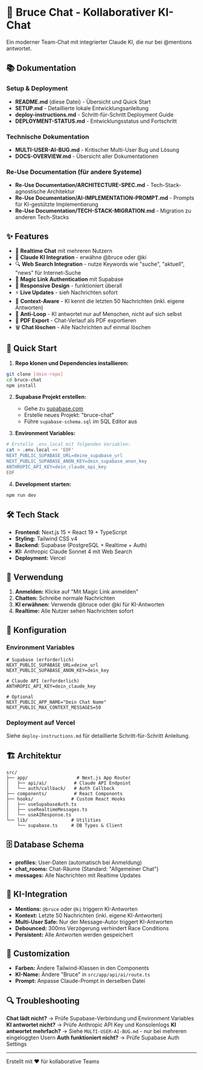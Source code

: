 # 🤖 Bruce Chat - Kollaborativer KI-Chat

Ein moderner Team-Chat mit integrierter Claude KI, die nur bei @mentions antwortet.

## 📚 Dokumentation

### Setup & Deployment
- **README.md** (diese Datei) - Übersicht und Quick Start
- **SETUP.md** - Detaillierte lokale Entwicklungsanleitung
- **deploy-instructions.md** - Schritt-für-Schritt Deployment Guide
- **DEPLOYMENT-STATUS.md** - Entwicklungsstatus und Fortschritt

### Technische Dokumentation
- **MULTI-USER-AI-BUG.md** - Kritischer Multi-User Bug und Lösung
- **DOCS-OVERVIEW.md** - Übersicht aller Dokumentationen

### Re-Use Documentation (für andere Systeme)
- **Re-Use Documentation/ARCHITECTURE-SPEC.md** - Tech-Stack-agnostische Architektur
- **Re-Use Documentation/AI-IMPLEMENTATION-PROMPT.md** - Prompts für KI-gestützte Implementierung
- **Re-Use Documentation/TECH-STACK-MIGRATION.md** - Migration zu anderen Tech-Stacks

## ✨ Features

- 💬 **Realtime Chat** mit mehreren Nutzern
- 🤖 **Claude KI Integration** - erwähne @bruce oder @ki
- 🔍 **Web Search Integration** - nutze Keywords wie "suche", "aktuell", "news" für Internet-Suche
- 🔐 **Magic Link Authentication** mit Supabase
- 📱 **Responsive Design** - funktioniert überall
- ⚡ **Live Updates** - sieh Nachrichten sofort
- 🎯 **Context-Aware** - KI kennt die letzten 50 Nachrichten (inkl. eigene Antworten)
- 🚫 **Anti-Loop** - KI antwortet nur auf Menschen, nicht auf sich selbst
- 📄 **PDF Export** - Chat-Verlauf als PDF exportieren
- 🗑️ **Chat löschen** - Alle Nachrichten auf einmal löschen

## 🚀 Quick Start

1. **Repo klonen und Dependencies installieren:**
```bash
git clone [dein-repo]
cd bruce-chat
npm install
```

2. **Supabase Projekt erstellen:**
   - Gehe zu [supabase.com](https://supabase.com/new)
   - Erstelle neues Projekt: "bruce-chat"
   - Führe `supabase-schema.sql` im SQL Editor aus

3. **Environment Variables:**
```bash
# Erstelle .env.local mit folgenden Variablen:
cat > .env.local << 'EOF'
NEXT_PUBLIC_SUPABASE_URL=deine_supabase_url
NEXT_PUBLIC_SUPABASE_ANON_KEY=dein_supabase_anon_key
ANTHROPIC_API_KEY=dein_claude_api_key
EOF
```

4. **Development starten:**
```bash
npm run dev
```

## 🛠 Tech Stack

- **Frontend:** Next.js 15 + React 19 + TypeScript
- **Styling:** Tailwind CSS v4
- **Backend:** Supabase (PostgreSQL + Realtime + Auth)
- **KI:** Anthropic Claude Sonnet 4 mit Web Search
- **Deployment:** Vercel

## 📝 Verwendung

1. **Anmelden:** Klicke auf "Mit Magic Link anmelden"
2. **Chatten:** Schreibe normale Nachrichten
3. **KI erwähnen:** Verwende @bruce oder @ki für KI-Antworten
4. **Realtime:** Alle Nutzer sehen Nachrichten sofort

## 🔧 Konfiguration

### Environment Variables
```env
# Supabase (erforderlich)
NEXT_PUBLIC_SUPABASE_URL=deine_url
NEXT_PUBLIC_SUPABASE_ANON_KEY=dein_key

# Claude API (erforderlich)
ANTHROPIC_API_KEY=dein_claude_key

# Optional
NEXT_PUBLIC_APP_NAME="Dein Chat Name"
NEXT_PUBLIC_MAX_CONTEXT_MESSAGES=50
```

### Deployment auf Vercel

Siehe `deploy-instructions.md` für detaillierte Schritt-für-Schritt Anleitung.

## 🏗 Architektur

```
src/
├── app/                  # Next.js App Router
│   ├── api/ai/          # Claude API Endpoint
│   └── auth/callback/   # Auth Callback
├── components/          # React Components
├── hooks/              # Custom React Hooks
│   ├── useSupabaseAuth.ts
│   ├── useRealtimeMessages.ts
│   └── useAIResponse.ts
└── lib/                # Utilities
    └── supabase.ts     # DB Types & Client
```

## 🗄 Database Schema

- **profiles:** User-Daten (automatisch bei Anmeldung)
- **chat_rooms:** Chat-Räume (Standard: "Allgemeiner Chat")
- **messages:** Alle Nachrichten mit Realtime Updates

## 🤖 KI-Integration

- **Mentions:** `@bruce` oder `@ki` triggern KI-Antworten
- **Kontext:** Letzte 50 Nachrichten (inkl. eigene KI-Antworten)
- **Multi-User Safe:** Nur der Message-Autor triggert KI-Antworten
- **Debounced:** 300ms Verzögerung verhindert Race Conditions
- **Persistent:** Alle Antworten werden gespeichert

## 🎨 Customization

- **Farben:** Ändere Tailwind-Klassen in den Components
- **KI-Name:** Ändere "Bruce" in `src/app/api/ai/route.ts`
- **Prompt:** Anpasse Claude-Prompt in derselben Datei

## 🔍 Troubleshooting

**Chat lädt nicht?** → Prüfe Supabase-Verbindung und Environment Variables
**KI antwortet nicht?** → Prüfe Anthropic API Key und Konsolenlogs
**KI antwortet mehrfach?** → Siehe `MULTI-USER-AI-BUG.md` - nur bei mehreren eingeloggten Usern
**Auth funktioniert nicht?** → Prüfe Supabase Auth Settings

---

Erstellt mit ❤️ für kollaborative Teams

